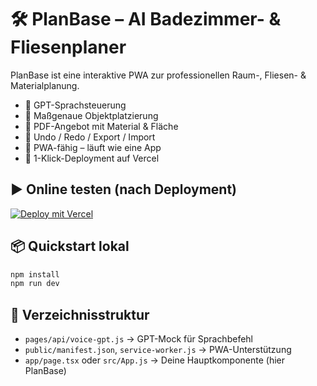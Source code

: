 # 🛠 PlanBase – AI Badezimmer- & Fliesenplaner

PlanBase ist eine interaktive PWA zur professionellen Raum-, Fliesen- & Materialplanung.
- 🧠 GPT-Sprachsteuerung
- 📐 Maßgenaue Objektplatzierung
- 🧾 PDF-Angebot mit Material & Fläche
- 🔄 Undo / Redo / Export / Import
- 📱 PWA-fähig – läuft wie eine App
- 🚀 1-Klick-Deployment auf Vercel

## ▶️ Online testen (nach Deployment)

[![Deploy mit Vercel](https://vercel.com/button)](https://vercel.com/import)

## 📦 Quickstart lokal

```bash
npm install
npm run dev
```

## 📁 Verzeichnisstruktur
- `pages/api/voice-gpt.js` → GPT-Mock für Sprachbefehl
- `public/manifest.json`, `service-worker.js` → PWA-Unterstützung
- `app/page.tsx` oder `src/App.js` → Deine Hauptkomponente (hier PlanBase)